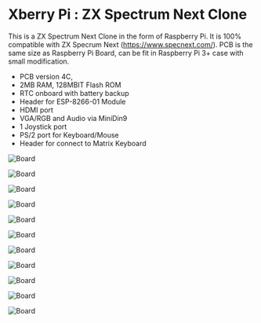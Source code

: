 # Xberry Pi : ZX Spectrum Next Clone
This is a ZX Spectrum Next Clone in the form of Raspberry Pi. It is 100% compatible with ZX Specrum Next (https://www.specnext.com/).
PCB is the same size as Raspberry Pi Board, can be fit in Raspberry Pi 3+ case with small modification.

- PCB version 4C, 
- 2MB RAM, 128MBIT Flash ROM
- RTC onboard with battery backup 
- Header for ESP-8266-01 Module
- HDMI port
- VGA/RGB and Audio via MiniDin9 
- 1 Joystick port
- PS/2 port for Keyboard/Mouse
- Header for connect to Matrix Keyboard
  
![Board](https://github.com/DonSuperfo/Xberry-Pi/blob/main/Xberry%20Issue%204c-0.JPG)

![Board](https://github.com/DonSuperfo/Xberry-Pi/blob/main/Xberry%20Issue%204c-1.jpg)

![Board](https://github.com/DonSuperfo/Xberry-Pi/blob/main/Xberry%20Issue%204c-2.jpg)

![Board](https://github.com/DonSuperfo/Xberry-Pi/blob/main/Xberry%20Issue%204c-3.jpg)

![Board](https://github.com/DonSuperfo/Xberry-Pi/blob/main/Xberry%20Issue%204c-4.jpg)

![Board](https://github.com/DonSuperfo/Xberry-Pi/blob/main/Xberry%20Issue%204c-5.jpg)

![Board](https://github.com/DonSuperfo/Xberry-Pi/blob/main/Xberry%20Issue%204c-6.jpg)

![Board](https://github.com/DonSuperfo/Xberry-Pi/blob/main/Xberry%20Issue%204c-7.jpg)

![Board](https://github.com/DonSuperfo/Xberry-Pi/blob/main/Xberry%20Issue%204a%20Game%20HAT.jpg)

![Board](https://github.com/DonSuperfo/Xberry-Pi/blob/main/Xberry%20Issue%204e.jpg)

![Board](https://github.com/DonSuperfo/Xberry-Pi/blob/main/Xberry%20Issue%204e%20with%20case.jpg)



